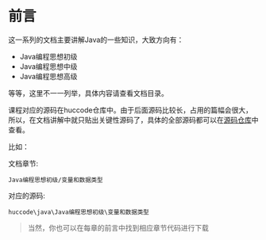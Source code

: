 # 前言

这一系列的文档主要讲解Java的一些知识，大致方向有：

* Java编程思想初级
* Java编程思想中级
* Java编程思想高级

等等，这里不一一列举，具体内容请查看文档目录。

课程对应的源码在huccode仓库中。由于后面源码比较长，占用的篇幅会很大，所以，在文档讲解中就只贴出关键性源码了，具体的全部源码都可以在[源码仓库](https://github.com/hucemail/huccode)中查看。

比如：

文档章节:

    Java编程思想初级/变量和数据类型 

对应的源码:

    huccode\java\Java编程思想初级\变量和数据类型

> 当然，你也可以在每章的前言中找到相应章节代码进行下载